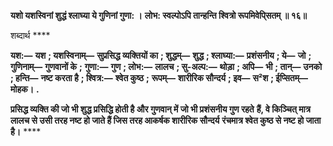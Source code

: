 **यशो यशस्विनां शुद्धं श्लाघ्या ये गुणिनां गुणा: ।** **लोभ: स्वल्पोऽपि तान्हन्ति श्वित्रो रूपमिवेपि्सतम् ॥ १६॥** 

शब्दार्थ **** 

**यश:—** **यश** **; यशस्विनाम्—** **सुप्रसिद्ध व्यक्तियों का** **; शुद्धम्—** **शुद्ध** **; श्लाघ्या:—** **प्रशंसनीय** **; ये—** **जो** **; गुणिनाम्—** **गुणवानों के** **;** **गुणा:—** **गुण** **; लोभ:—** **लालच** **; सु-अल्प:—** **थोड़ा** **; अपि—** **भी** **; तान्—** **उनको** **; हन्ति—** **नष्ट करता है** **; श्वित्र:—** **श्वेत कुष्ठ** **;** **रूपम्—** **शारीरिक सौन्दर्य** **; इव—** **स²श** **; ईप्सितम्—** **मोहक।** **.** 

**प्रसिद्ध व्यक्ति की जो भी शुद्ध प्रसिद्धि होती है और गुणवान् में जो भी प्रशंसनीय गुण रहते** **हैं, वे किञ्चित् मात्र लालच से उसी तरह नष्ट हो जाते हैं जिस तरह आकर्षक शारीरिक सौन्दर्य** **रंचमात्र श्वेत कुष्ठ से नष्ट हो जाता है।** **** 